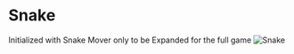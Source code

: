 # Snake
Initialized with Snake Mover only to be Expanded for the full game
![Snake](https://github.com/amrtariq/Snake/assets/18179768/695b7dbe-2ccf-4314-a9f1-dec9c86db403)
